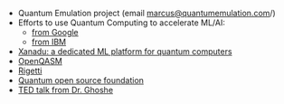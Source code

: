- Quantum Emulation project (email marcus@quantumemulation.com/)
- Efforts to use Quantum Computing to accelerate ML/AI:
    - [from Google](https://ai.google/research/teams/applied-science/quantum-ai/)
    - [from IBM](https://syncedreview.com/2019/04/03/ibm-proposes-quantum-enhanced-feature-space-for-ml/)
- [Xanadu: a dedicated ML platform for quantum computers](https://www.xanadu.ai/software/#pennylane)
- [OpenQASM](https://github.com/Qiskit/openqasm)
- [Rigetti](https://www.rigetti.com/)
- [Quantum open source foundation](https://qosf.org/)
- [TED talk from Dr. Ghoshe](https://www.ted.com/talks/shohini_ghose_quantum_computing_explained_in_10_minutes?language=en)